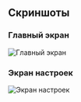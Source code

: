## Скриншоты

### Главный экран
![Главный экран](./screenshots/main-screen.png)

### Экран настроек
![Экран настроек](./screenshots/settings-screen.png)
